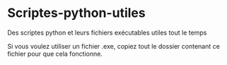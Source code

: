 # Scriptes-python-utiles
 Des scriptes python et leurs fichiers exécutables utiles tout le temps

Si vous voulez utiliser un fichier .exe, copiez tout le dossier contenant ce fichier pour que cela fonctionne.
